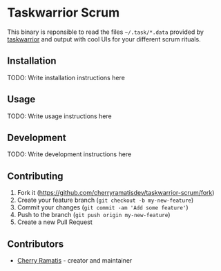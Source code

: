 # Taskwarrior Scrum

This binary is reponsible to read the files `~/.task/*.data` provided by [taskwarrior](https://taskwarrior.org/) and output with cool UIs for your different scrum rituals.

## Installation

TODO: Write installation instructions here

## Usage

TODO: Write usage instructions here

## Development

TODO: Write development instructions here

## Contributing

1. Fork it (<https://github.com/cherryramatisdev/taskwarrior-scrum/fork>)
2. Create your feature branch (`git checkout -b my-new-feature`)
3. Commit your changes (`git commit -am 'Add some feature'`)
4. Push to the branch (`git push origin my-new-feature`)
5. Create a new Pull Request

## Contributors

- [Cherry Ramatis](https://github.com/cherryramatisdev) - creator and maintainer
